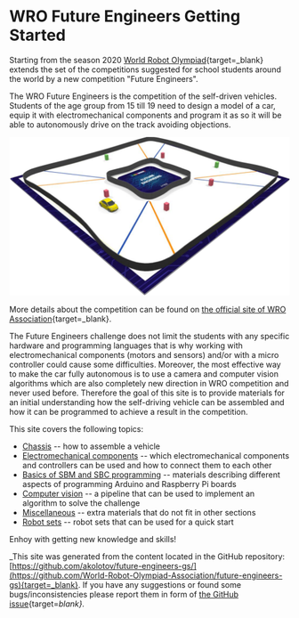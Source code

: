 # WRO Future Engineers Getting Started

Starting from the season 2020 [World Robot Olympiad](https://wro-association.org/association/introduction){target=_blank} extends the set of the competitions suggested for school students around the world by a new competition "Future Engineers".

The WRO Future Engineers is the competition of the self-driven vehicles. Students of the age group from 15 till 19 need to design a model of a car, equip it with electromechanical components and program it as so it will be able to autonomously drive on the track avoiding objections.

![FE competition field](img/fe-map.png)

More details about the competition can be found on [the official site of WRO Association](https://wro-association.org/competition/new-competition-formats/future-engineers){target=_blank}.

The Future Engineers challenge does not limit the students with any specific hardware and programming languages that is why working with electromechanical components (motors and sensors) and/or with a micro controller could cause some difficulties. Moreover, the most effective way to make the car fully autonomous is to use a camera and computer vision algorithms which are also completely new direction in WRO competition and never used before. Therefore the goal of this site is to provide materials for an initial understanding how the self-driving vehicle can be assembled and how it can be programmed to achieve a result in the competition.

This site covers the following topics:

  * [Chassis](p01-chassis.md) -- how to assemble a vehicle
  * [Electromechanical components](p02-electronics.md) -- which electromechanical components and controllers can be used and how to connect them to each other
  * [Basics of SBM and SBC programming](p03-programming.md) -- materials describing different aspects of programming Arduino and Raspberry Pi boards
  * [Computer vision](p04-cv.md) -- a pipeline that can be used to implement an algorithm to solve the challenge
  * [Miscellaneous](p05-misc.md) -- extra materials that do not fit in other sections
  * [Robot sets](p06-robot-sets.md) -- robot sets that can be used for a quick start

Enhoy with getting new knowledge and skills!

_This site was generated from the content located in the GitHub repository: [https://github.com/akolotov/future-engineers-gs/](https://github.com/World-Robot-Olympiad-Association/future-engineers-gs){target=_blank}. If you have any suggestions or found some bugs/inconsistencies please report them in form of [the GitHub issue](https://github.com/World-Robot-Olympiad-Association/future-engineers-gs/issues/new){target=_blank}._